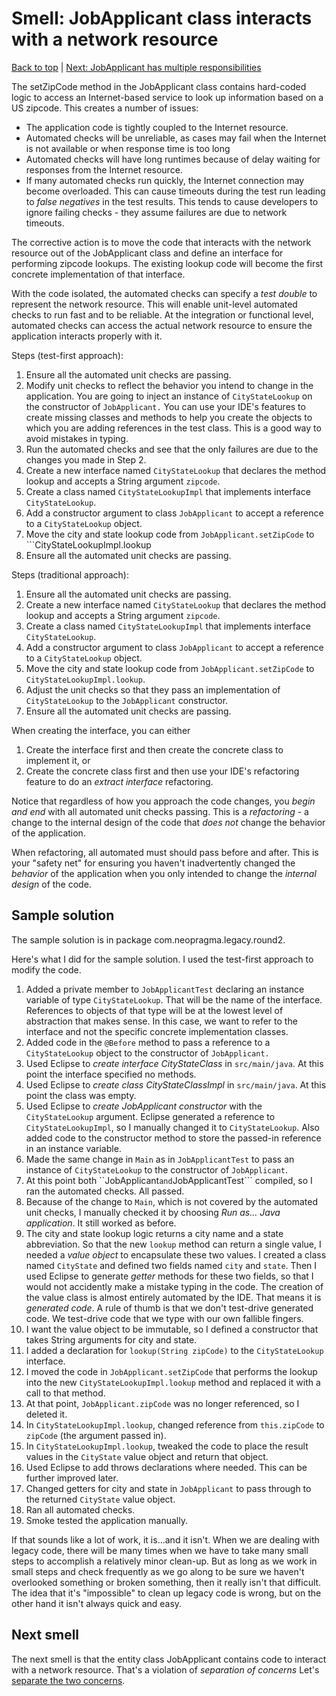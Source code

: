 # Smell: JobApplicant class interacts with a network resource

[Back to top](notes/notes.md) | [Next: JobApplicant has multiple responsibilities](notes-srp-violation.md)

The setZipCode method in the JobApplicant class contains hard-coded logic to access an Internet-based service to look up information based on a US zipcode. This creates a number of issues:

- The application code is tightly coupled to the Internet resource.
- Automated checks will be unreliable, as cases may fail when the Internet is not available or when response time is too long
- Automated checks will have long runtimes because of delay waiting for responses from the Internet resource. 
- If many automated checks run quickly, the Internet connection may become overloaded. This can cause timeouts during the test run leading to _false negatives_ in the test results. This tends to cause developers to ignore failing checks - they assume failures are due to network timeouts. 

The corrective action is to move the code that interacts with the network resource out of the JobApplicant class and define an interface for performing zipcode lookups. The existing lookup code will become the first concrete implementation of that interface.

With the code isolated, the automated checks can specify a _test double_ to represent the network resource. This will enable unit-level automated checks to run fast and to be reliable. At the integration or functional level, automated checks can access the actual network resource to ensure the application interacts properly with it.

Steps (test-first approach):

1. Ensure all the automated unit checks are passing.
2. Modify unit checks to reflect the behavior you intend to change in the application. You are going to inject an instance of ```CityStateLookup``` on the constructor of ```JobApplicant.``` You can use your IDE's features to create missing classes and methods to help you create the objects to which you are adding references in the test class. This is a good way to avoid mistakes in typing.
3. Run the automated checks and see that the only failures are due to the changes you made in Step 2.
4. Create a new interface named ```CityStateLookup``` that declares the method lookup and accepts a String argument ```zipcode```.
5. Create a class named ```CityStateLookupImpl``` that implements interface ```CityStateLookup```.
6. Add a constructor argument to class ```JobApplicant``` to accept a reference to a ```CityStateLookup``` object.
7. Move the city and state lookup code from ```JobApplicant.setZipCode``` to ```CityStateLookupImpl.lookup
8. Ensure all the automated unit checks are passing.

Steps (traditional approach):

1. Ensure all the automated unit checks are passing.
2. Create a new interface named ```CityStateLookup``` that declares the method lookup and accepts a String argument ```zipcode```.
3. Create a class named ```CityStateLookupImpl``` that implements interface ```CityStateLookup```.
4. Add a constructor argument to class ```JobApplicant``` to accept a reference to a ```CityStateLookup``` object.
5. Move the city and state lookup code from ```JobApplicant.setZipCode``` to ```CityStateLookupImpl.lookup```.
6. Adjust the unit checks so that they pass an implementation of ```CityStateLookup``` to the ```JobApplicant``` constructor.
7. Ensure all the automated unit checks are passing.

When creating the interface, you can either

1. Create the interface first and then create the concrete class to implement it, or
2. Create the concrete class first and then use your IDE's refactoring feature to do an _extract interface_ refactoring.

Notice that regardless of how you approach the code changes, you _begin and end_ with all automated unit checks passing. This is a _refactoring_ - a change to the internal design of the code that _does not_ change the behavior of the application. 

When refactoring, all automated must should pass before and after. This is your "safety net" for ensuring you haven't inadvertently changed the _behavior_ of the application when you only intended to change the _internal design_ of the code.

## Sample solution

The sample solution is in package com.neopragma.legacy.round2.

Here's what I did for the sample solution. I used the test-first approach to modify the code.

1. Added a private member to ```JobApplicantTest``` declaring an instance variable of type ```CityStateLookup```. That will be the name of the interface. References to objects of that type will be at the lowest level of abstraction that makes sense. In this case, we want to refer to the interface and not the specific concrete implementation classes.
2. Added code in the ```@Before``` method to pass a reference to a ```CityStateLookup``` object to the constructor of ```JobApplicant.```
3. Used Eclipse to _create interface CityStateClass_ in ```src/main/java```. At this point the interface specified no methods.
4. Used Eclipse to _create class CityStateClassImpl_ in ```src/main/java```. At this point the class was empty.
5. Used Eclipse to _create JobApplicant constructor_ with the ```CityStateLookup``` argument. Eclipse generated a reference to ```CityStateLookupImpl```, so I manually changed it to ```CityStateLookup```. Also added code to the constructor method to store the passed-in reference in an instance variable.
6. Made the same change in ```Main``` as in ```JobApplicantTest``` to pass an instance of ```CityStateLookup``` to the constructor of ```JobApplicant```.
7. At this point both ``JobApplicant``` and ```JobApplicantTest``` compiled, so I ran the automated checks. All passed.
8. Because of the change to ```Main```, which is not covered by the automated unit checks, I manually checked it by choosing _Run as... Java application_. It still worked as before.
9. The city and state lookup logic returns a city name and a state abbreviation. So that the new ```lookup``` method can return a single value, I needed a _value object_ to encapsulate these two values. I created a class named ```CityState``` and defined two fields named ```city``` and ```state```. Then I used Eclipse to generate _getter_ methods for these two fields, so that I would not accidently make a mistake typing in the code. The creation of the value class is almost entirely automated by the IDE. That means it is _generated code_. A rule of thumb is that we don't test-drive generated code. We test-drive code that we type with our own fallible fingers.
10. I want the value object to be immutable, so I defined a constructor that takes String arguments for city and state.
11. I added a declaration for ```lookup(String zipCode)``` to the ```CityStateLookup``` interface.
11. I moved the code in ```JobApplicant.setZipCode``` that performs the lookup into the new ```CityStateLookupImpl.lookup``` method and replaced it with a call to that method. 
12. At that point, ```JobApplicant.zipCode``` was no longer referenced, so I deleted it.
13. In ```CityStateLookupImpl.lookup```, changed reference from ```this.zipCode``` to ```zipCode``` (the argument passed in).
14. In ```CityStateLookupImpl.lookup```, tweaked the code to place the result values in the ```CityState``` value object and return that object.
15. Used Eclipse to add throws declarations where needed. This can be further improved later.
16. Changed getters for city and state in ```JobApplicant``` to pass through to the returned ```CityState``` value object.
17. Ran all automated checks.
18. Smoke tested the application manually.

If that sounds like a lot of work, it is...and it isn't. When we are dealing with legacy code, there will be many times when we have to take many small steps to accomplish a relatively minor clean-up. But as long as we work in small steps and check frequently as we go along to be sure we haven't overlooked something or broken something, then it really isn't that difficult. The idea that it's "impossible" to clean up legacy code is wrong, but on the other hand it isn't always quick and easy.

## Next smell

The next smell is that the entity class JobApplicant contains code to interact with a network resource. That's a violation of _separation of concerns_ Let's [separate the two concerns](notes-srp-violation.md).

